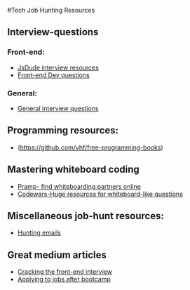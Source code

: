 #Tech Job Hunting Resources

## Interview-questions
### Front-end:
 - [JsDude interview resources](http://thatjsdude.com/interview/)
 - [Front-end Dev questions](https://github.com/h5bp/Front-end-Developer-Interview-Questions)

### General: 
 - [General interview questions](https://github.com/MaximAbramchuck/awesome-interview-questions)

## Programming resources:
 - (https://github.com/vhf/free-programming-books)

## Mastering whiteboard coding
 - [Pramp- find whiteboarding partners online](http://www.pramp.com)
 - [Codewars-Huge resources for whiteboard-like questions](http://www.codewars.com)

## Miscellaneous job-hunt resources:
 - [Hunting emails](http://www.hunter.io)

## Great medium articles
 - [Cracking the front-end interview](https://medium.freecodecamp.com/cracking-the-front-end-interview-9a34cd46237#.hyyukwjgt)
 - [Applying to jobs after bootcamp](https://medium.freecodecamp.com/5-key-learnings-from-the-post-bootcamp-job-search-9a07468d2331#.og2edgxuv)
